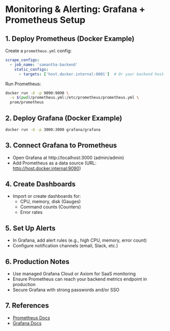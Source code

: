 # Monitoring & Alerting: Grafana + Prometheus Setup

## 1. Deploy Prometheus (Docker Example)

Create a `prometheus.yml` config:
```yaml
scrape_configs:
  - job_name: 'samantha-backend'
    static_configs:
      - targets: ['host.docker.internal:8001']  # Or your backend host:port
```

Run Prometheus:
```sh
docker run -d -p 9090:9090 \
  -v $(pwd)/prometheus.yml:/etc/prometheus/prometheus.yml \
  prom/prometheus
```

## 2. Deploy Grafana (Docker Example)
```sh
docker run -d -p 3000:3000 grafana/grafana
```

## 3. Connect Grafana to Prometheus
- Open Grafana at http://localhost:3000 (admin/admin)
- Add Prometheus as a data source (URL: http://host.docker.internal:9090)

## 4. Create Dashboards
- Import or create dashboards for:
  - CPU, memory, disk (Gauges)
  - Command counts (Counters)
  - Error rates

## 5. Set Up Alerts
- In Grafana, add alert rules (e.g., high CPU, memory, error count)
- Configure notification channels (email, Slack, etc.)

## 6. Production Notes
- Use managed Grafana Cloud or Axiom for SaaS monitoring
- Ensure Prometheus can reach your backend metrics endpoint in production
- Secure Grafana with strong passwords and/or SSO

## 7. References
- [Prometheus Docs](https://prometheus.io/docs/)
- [Grafana Docs](https://grafana.com/docs/)
